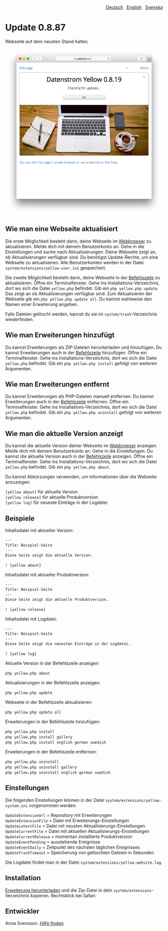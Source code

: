 <p align="right"><a href="README-de.md">Deutsch</a> &nbsp; <a href="README.md">English</a> &nbsp; <a href="README-sv.md">Svenska</a></p>

# Update 0.8.87

Webseite auf dem neusten Stand halten.

<p align="center"><img src="update-screenshot.png?raw=true" alt="Bildschirmfoto"></p>

## Wie man eine Webseite aktualisiert

Die erste Möglichkeit besteht darin, deine Webseite im [Webbrowser](https://github.com/annaesvensson/yellow-edit/tree/main/README-de.md) zu aktualisieren. Melde dich mit deinem Benutzerkonto an. Gehe in die Einstellungen und suche nach Aktualisierungen. Deine Webseite zeigt an, ob Aktualisierungen verfügbar sind. Du benötigst Update-Rechte, um eine Webseite zu aktualisieren. Alle Benutzerkonten werden in der Datei `system/extensions/yellow-user.ini` gespeichert.

Die zweite Möglichkeit besteht darin, deine Webseite in der [Befehlszeile](https://github.com/annaesvensson/yellow-command/tree/main/README-de.md) zu aktualisieren. Öffne ein Terminalfenster. Gehe ins Installations-Verzeichnis, dort wo sich die Datei `yellow.php` befindet. Gib ein `php yellow.php update`. Das zeigt an ob Aktualisierungen verfügbar sind. Zum Aktualisieren der Webseite gib ein `php yellow.php update all`. Du kannst wahlweise den Namen einer Erweiterung angeben. 

Falls Dateien gelöscht werden, kannst du sie im `system/trash`-Verzeichnis wiederfinden.

## Wie man Erweiterungen hinzufügt

Du kannst Erweiterungen als ZIP-Dateien herunterladen und hinzufügen. Du kannst Erweiterungen auch in der [Befehlszeile](https://github.com/annaesvensson/yellow-command/tree/main/README-de.md) hinzufügen. Öffne ein Terminalfenster. Gehe ins Installations-Verzeichnis, dort wo sich die Datei `yellow.php` befindet. Gib ein `php yellow.php install` gefolgt von weiteren Argumenten.

## Wie man Erweiterungen entfernt

Du kannst Erweiterungen als PHP-Dateien manuell entfernen. Du kannst Erweiterungen auch in der [Befehlszeile](https://github.com/annaesvensson/yellow-command/tree/main/README-de.md) entfernen. Öffne ein Terminalfenster. Gehe ins Installations-Verzeichnis, dort wo sich die Datei `yellow.php` befindet. Gib ein `php yellow.php uninstall` gefolgt von weiteren Argumenten.

## Wie man die aktuelle Version anzeigt

Du kannst die aktuelle Version deiner Webseite im [Webbrowser](https://github.com/annaesvensson/yellow-edit/tree/main/README-de.md) anzeigen. Melde dich mit deinem Benutzerkonto an. Gehe in die Einstellungen. Du kannst die aktuelle Version auch in der [Befehlszeile](https://github.com/annaesvensson/yellow-command/tree/main/README-de.md) anzeigen. Öffne ein Terminalfenster. Gehe ins Installations-Verzeichnis, dort wo sich die Datei `yellow.php` befindet. Gib ein `php yellow.php about`. 

Du kannst Abkürzungen verwenden, um Informationen über die Webseite anzuzeigen:

`[yellow about]` für aktuelle Version  
`[yellow release]` für aktuelle Produktversion  
`[yellow log]` für neueste Einträge in der Logdatei  

## Beispiele

Inhaltsdatei mit aktueller Version:

    ---
    Title: Beispiel-Seite
    ---
    Diese Seite zeigt die aktuelle Version:

    ! [yellow about]

Inhaltsdatei mit aktueller Produktversion:

    ---
    Title: Beispiel-Seite
    ---
    Diese Seite zeigt die aktuelle Produktversion.

    ! [yellow release]

Inhaltsdatei mit Logdatei:

    ---
    Title: Beispiel-Seite
    ---
    Diese Seite zeigt die neuesten Einträge in der Logdatei.

    ! [yellow log]

Aktuelle Version in der Befehlszeile anzeigen:
 
`php yellow.php about`

Aktualisierungen in der Befehlszeile anzeigen:
 
`php yellow.php update`  

Webseite in der Befehlszeile aktualisieren:
 
`php yellow.php update all`  

Erweiterungen in der Befehlszeile hinzufügen:

`php yellow.php install`  
`php yellow.php install gallery`  
`php yellow.php install english german swedish`  

Erweiterungen in der Befehlszeile entfernen:

`php yellow.php uninstall`  
`php yellow.php uninstall gallery`  
`php yellow.php uninstall english german swedish`  

## Einstellungen

Die folgenden Einstellungen können in der Datei `system/extensions/yellow-system.ini` vorgenommen werden:

`UpdateExtensionUrl` = Repository mit Erweiterungen  
`UpdateExtensionFile` = Datei mit Erweiterungs-Einstellungen  
`UpdateLatestFile` = Datei mit neusten Aktualisierungs-Einstellungen  
`UpdateCurrentFile` = Datei mit aktuellen Aktualisierungs-Einstellungen  
`UpdateCurrentRelease` = momentan installierte Produktversion  
`UpdateEventPending` = ausstehende Ereignisse  
`UpdateEventDaily` = Zeitpunkt des nächsten täglichen Ereignisses  
`UpdateTrashTimeout` = Speicherung von gelöschten Dateien in Sekunden  

Die Logdatei findet man in der Datei `system/extensions/yellow-website.log`.

## Installation

[Erweiterung herunterladen](https://github.com/annaesvensson/yellow-update/archive/main.zip) und die Zip-Datei in dein `system/extensions`-Verzeichnis kopieren. Rechtsklick bei Safari.

## Entwickler

Anna Svensson. [Hilfe finden](https://datenstrom.se/de/yellow/help/).
